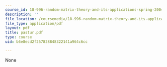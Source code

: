```yaml
---
course_id: 18-996-random-matrix-theory-and-its-applications-spring-2004
description: ''
file_location: /coursemedia/18-996-random-matrix-theory-and-its-applications-spring-2004/b6e8ecd2f257828848322141a964c6cc_pastur.pdf
file_type: application/pdf
layout: pdf
title: pastur.pdf
type: course
uid: b6e8ecd2f257828848322141a964c6cc

---
```

None